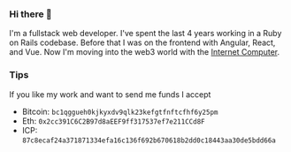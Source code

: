 ### Hi there 👋

I'm a fullstack web developer. I've spent the last 4 years working in a Ruby on Rails codebase. Before that I was on the frontend with Angular, React, and Vue. Now I'm moving into the web3 world with the [Internet Computer](https://smartcontracts.org/).

### Tips

If you like my work and want to send me funds I accept
- Bitcoin: `bc1qggueh0kjkyxdv9qlk23kefgtfnftcfhf6y25pm`
- Eth: `0x2cc391C6C2B97d8aEEF9ff317537ef7e211CCd8F`
- ICP: `87c8ecaf24a371871334efa16c136f692b670618b2dd0c18443aa30de5bdd66a`

<!--
**dansteren/dansteren** is a ✨ _special_ ✨ repository because its `README.md` (this file) appears on your GitHub profile.

Here are some ideas to get you started:

- 🔭 I’m currently working on ...
- 🌱 I’m currently learning ...
- 👯 I’m looking to collaborate on ...
- 🤔 I’m looking for help with ...
- 💬 Ask me about ...
- 📫 How to reach me: ...
- 😄 Pronouns: ...
- ⚡ Fun fact: ...
-->
